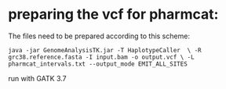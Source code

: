 # preparing the vcf for pharmcat:

The files need to be prepared according to this scheme:

`java -jar GenomeAnalysisTK.jar -T HaplotypeCaller  \
     -R grc38.reference.fasta -I input.bam -o output.vcf \
     -L pharmcat_intervals.txt --output_mode EMIT_ALL_SITES`
     
   run with GATK 3.7
   
